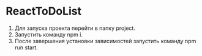 # ReactToDoList

1. Для запуска проекта перейти в папку project.
2. Запустить команду npm i.
3. После завершения установки зависимостей запустить команду npm run start.
